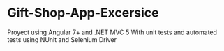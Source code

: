 # Gift-Shop-App-Excersice
Proyect using Angular 7+ and .NET MVC 5
With unit tests and automated tests using NUnit and Selenium Driver
